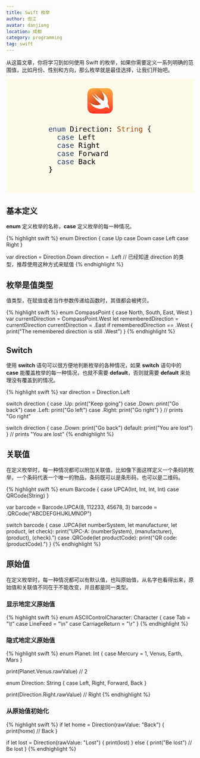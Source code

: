 ```yaml
---
title: Swift 枚举
author: 但江
avatar: danjiang
location: 成都 
category: programming
tag: swift
---
```


从这篇文章，你将学习到如何使用 Swift 的枚举，如果你需要定义一系列明确的范围值，比如月份、性别和方向，那么枚举就是最佳选择，让我们开始吧。

![Swift Enums](/images/swift-enums.jpg)

## 基本定义

**enum** 定义枚举的名称，**case** 定义枚举的每一种情况。

{% highlight swift %}
enum Direction {
  case Up
  case Down
  case Left
  case Right
}

var direction = Direction.Down
direction = .Left // 已经知道 direction 的类型，推荐使用这种方式来赋值
{% endhighlight %}

## 枚举是值类型

值类型，在赋值或者当作参数传递给函数时，其值都会被拷贝。

{% highlight swift %}
enum CompassPoint {
  case North, South, East, West
}
var currentDirection = CompassPoint.West
let rememberedDirection = currentDirection
currentDirection = .East
if rememberedDirection == .West {
  print("The remembered direction is still .West")
}
{% endhighlight %}

## Switch

使用 **switch** 语句可以很方便地判断枚举的各种情况，如果 **switch** 语句中的 **case** 能覆盖枚举的每一种情况，也就不需要 **default**，否则就需要 **default** 来处理没有覆盖到的情况。

{% highlight swift %}
var direction = Direction.Left

switch direction {
case .Up:
  print("Keep going")
case .Down:
  print("Go back")
case .Left:
  print("Go left")
case .Right:
  print("Go right")
}
// prints "Go right"

switch direction {
case .Down:
  print("Go back")
default:
  print("You are lost")
}
// prints "You are lost"
{% endhighlight %}

## 关联值

在定义枚举时，每一种情况都可以附加关联值，比如像下面这样定义一个条码的枚举，一个条码代表一个唯一的物品，条码既可以是条形码，也可以是二维码。

{% highlight swift %}
enum Barcode {
  case UPCA(Int, Int, Int, Int)
  case QRCode(String)
}

var barcode = Barcode.UPCA(8, 112233, 45678, 3)
barcode = .QRCode("ABCDEFGHIJKLMNOP")

switch barcode {
case .UPCA(let numberSystem, let manufacturer, let product, let check):
  print("UPC-A: \(numberSystem), \(manufacturer), \(product), \(check).")
case .QRCode(let productCode):
  print("QR code: \(productCode).")
}
{% endhighlight %}

## 原始值

在定义枚举时，每一种情况都可以有默认值，也叫原始值，从名字也看得出来，原始值和关联值不同在于不能改变，并且都是同一类型。

### 显示地定义原始值

{% highlight swift %}
enum ASCIIControlCharacter: Character {
  case Tab = "\t"
  case LineFeed = "\n"
  case CarriageReturn = "\r"
}
{% endhighlight %}

### 隐式地定义原始值

{% highlight swift %}
enum Planet: Int {
  case Mercury = 1, Venus, Earth, Mars
}

print(Planet.Venus.rawValue) // 2

enum Direction: String {
  case Left, Right, Forward, Back
}

print(Direction.Right.rawValue) // Right
{% endhighlight %}

### 从原始值初始化

{% highlight swift %}
if let home = Direction(rawValue: "Back") {
  print(home) // Back
}

if let lost = Direction(rawValue: "Lost") {
  print(lost)
} else {
  print("Be lost") // Be lost
}
{% endhighlight %}